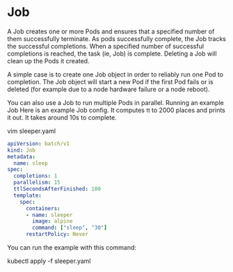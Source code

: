 # Job

A Job creates one or more Pods and ensures that a specified number of them successfully terminate. As pods successfully complete, the Job tracks the successful completions. When a specified number of successful completions is reached, the task (ie, Job) is complete. Deleting a Job will clean up the Pods it created.

A simple case is to create one Job object in order to reliably run one Pod to completion. The Job object will start a new Pod if the first Pod fails or is deleted (for example due to a node hardware failure or a node reboot).

You can also use a Job to run multiple Pods in parallel.
Running an example Job
Here is an example Job config. It computes π to 2000 places and prints it out. It takes around 10s to complete.

<!-- https://kubernetes.io/docs/concepts/workloads/controllers/job/ -->

vim sleeper.yaml


```yaml
apiVersion: batch/v1
kind: Job
metadata:
  name: sleep
spec:
  completions: 1
  parallelism: 15
  ttlSecondsAfterFinished: 100
  template:
    spec:
      containers:
      - name: sleeper
        image: alpine
        command: ["sleep", "30"]
      restartPolicy: Never
```

You can run the example with this command:

kubectl apply -f sleeper.yaml
